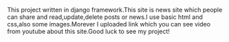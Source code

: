 This project written in django framework.This site is news site which people can share and read,update,delete posts or news.I use basic html and css,also some images.Morever I uploaded link which you can see video from youtube about this site.Good luck to see my project!
